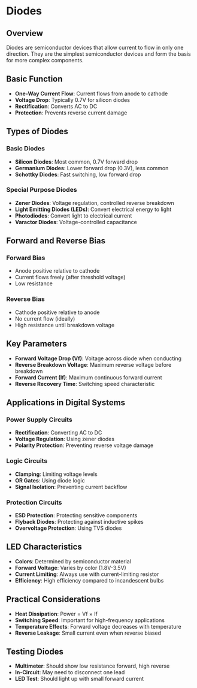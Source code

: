 # Diodes

## Overview
Diodes are semiconductor devices that allow current to flow in only one direction. They are the simplest semiconductor devices and form the basis for more complex components.

## Basic Function
- **One-Way Current Flow**: Current flows from anode to cathode
- **Voltage Drop**: Typically 0.7V for silicon diodes
- **Rectification**: Converts AC to DC
- **Protection**: Prevents reverse current damage

## Types of Diodes

### Basic Diodes
- **Silicon Diodes**: Most common, 0.7V forward drop
- **Germanium Diodes**: Lower forward drop (0.3V), less common
- **Schottky Diodes**: Fast switching, low forward drop

### Special Purpose Diodes
- **Zener Diodes**: Voltage regulation, controlled reverse breakdown
- **Light Emitting Diodes (LEDs)**: Convert electrical energy to light
- **Photodiodes**: Convert light to electrical current
- **Varactor Diodes**: Voltage-controlled capacitance

## Forward and Reverse Bias
### Forward Bias
- Anode positive relative to cathode
- Current flows freely (after threshold voltage)
- Low resistance

### Reverse Bias
- Cathode positive relative to anode
- No current flow (ideally)
- High resistance until breakdown voltage

## Key Parameters
- **Forward Voltage Drop (Vf)**: Voltage across diode when conducting
- **Reverse Breakdown Voltage**: Maximum reverse voltage before breakdown
- **Forward Current (If)**: Maximum continuous forward current
- **Reverse Recovery Time**: Switching speed characteristic

## Applications in Digital Systems

### Power Supply Circuits
- **Rectification**: Converting AC to DC
- **Voltage Regulation**: Using zener diodes
- **Polarity Protection**: Preventing reverse voltage damage

### Logic Circuits
- **Clamping**: Limiting voltage levels
- **OR Gates**: Using diode logic
- **Signal Isolation**: Preventing current backflow

### Protection Circuits
- **ESD Protection**: Protecting sensitive components
- **Flyback Diodes**: Protecting against inductive spikes
- **Overvoltage Protection**: Using TVS diodes

## LED Characteristics
- **Colors**: Determined by semiconductor material
- **Forward Voltage**: Varies by color (1.8V-3.5V)
- **Current Limiting**: Always use with current-limiting resistor
- **Efficiency**: High efficiency compared to incandescent bulbs

## Practical Considerations
- **Heat Dissipation**: Power = Vf × If
- **Switching Speed**: Important for high-frequency applications
- **Temperature Effects**: Forward voltage decreases with temperature
- **Reverse Leakage**: Small current even when reverse biased

## Testing Diodes
- **Multimeter**: Should show low resistance forward, high reverse
- **In-Circuit**: May need to disconnect one lead
- **LED Test**: Should light up with small forward current
